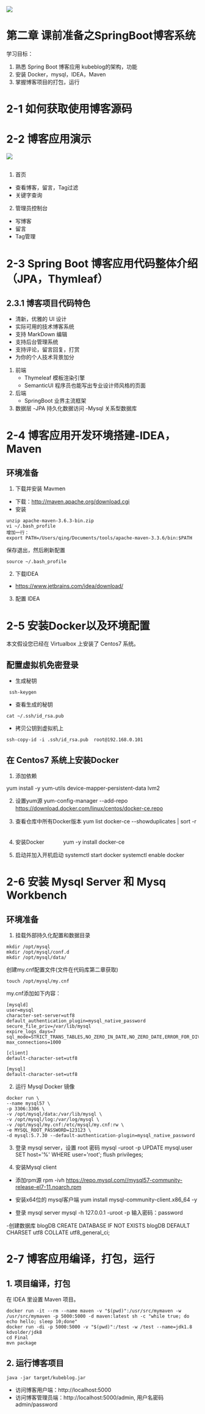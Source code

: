 
![](images/progress.png)

# 第二章 课前准备之SpringBoot博客系统
学习目标：
1. 熟悉 Spring Boot 博客应用 kubeblog的架构，功能
2. 安装 Docker，mysql，IDEA，Maven
3. 掌握博客项目的打包，运行

# 2-1 如何获取使用博客源码

# 2-2 博客应用演示
![](images/screenshot.png)
## 

1. 首页
- 查看博客，留言，Tag过滤
- 关键字查询
2. 管理员控制台
- 写博客
- 留言
- Tag管理


# 2-3 Spring Boot 博客应用代码整体介绍（JPA，Thymleaf）
## 2.3.1 博客项目代码特色
- 清新，优雅的 UI 设计
- 实际可用的技术博客系统
- 支持 MarkDown 编辑
- 支持后台管理系统
- 支持评论，留言回复，打赏
- 为你的个人技术背景加分

1. 前端
    - Thymeleaf 模板渲染引擎
    - SemanticUI 程序员也能写出专业设计师风格的页面
2. 后端
    - SpringBoot 业界主流框架
3. 数据层
    -JPA 持久化数据访问
    -Mysql 关系型数据库



# 2-4 博客应用开发环境搭建-IDEA，Maven

## 环境准备

1. 下载并安装 Mavmen
- 下载：http://maven.apache.org/download.cgi
- 安装
```
unzip apache-maven-3.6.3-bin.zip
vi ~/.bash_profile
增加一行：
export PATH=/Users/qing/Documents/tools/apache-maven-3.3.6/bin:$PATH 
```
保存退出，然后刷新配置
```
source ~/.bash_profile
```

2. 下载IDEA
- https://www.jetbrains.com/idea/download/
3. 配置 IDEA

# 2-5 安装Docker以及环境配置
本文假设您已经在 Virtualbox 上安装了 Centos7 系统。
## 配置虚拟机免密登录
- 生成秘钥
```
 ssh-keygen
```
- 查看生成的秘钥
```
cat ~/.ssh/id_rsa.pub
``` 
- 拷贝公钥到虚拟机上
```
ssh-copy-id -i .ssh/id_rsa.pub  root@192.168.0.101
```

## 在 Centos7 系统上安装Docker
1. 添加依赖

yum install -y yum-utils device-mapper-persistent-data lvm2

2. 设置yum源
yum-config-manager --add-repo https://download.docker.com/linux/centos/docker-ce.repo
　

3. 查看仓库中所有Docker版本
yum list docker-ce --showduplicates | sort -r
　
4. 安装Docker
　　　
yum -y install docker-ce

5. 启动并加入开机启动
systemctl start docker
systemctl enable docker

# 2-6 安装 Mysql Server 和 Mysq Workbench
## 环境准备

1. 挂载外部持久化配置和数据目录
```
mkdir /opt/mysql
mkdir /opt/mysql/conf.d
mkdir /opt/mysql/data/
```
 
创建my.cnf配置文件(文件在代码库第二章获取)
```
touch /opt/mysql/my.cnf
```

my.cnf添加如下内容：
```
[mysqld]
user=mysql
character-set-server=utf8
default_authentication_plugin=mysql_native_password
secure_file_priv=/var/lib/mysql
expire_logs_days=7
sql_mode=STRICT_TRANS_TABLES,NO_ZERO_IN_DATE,NO_ZERO_DATE,ERROR_FOR_DIVISION_BY_ZERO,NO_ENGINE_SUBSTITUTION
max_connections=1000

[client]
default-character-set=utf8

[mysql]
default-character-set=utf8
```

2. 运行 Mysql Docker 镜像
```shell
docker run \
--name mysql57 \
-p 3306:3306 \
-v /opt/mysql/data:/var/lib/mysql \
-v /opt/mysql/log:/var/log/mysql \
-v /opt/mysql/my.cnf:/etc/mysql/my.cnf:rw \
-e MYSQL_ROOT_PASSWORD=123123 \
-d mysql:5.7.30 --default-authentication-plugin=mysql_native_password
```

3. 登录 mysql server，设置 root 密码
mysql -uroot -p
UPDATE mysql.user SET host='%' WHERE user='root';
flush privileges;


4. 安装Mysql client
- 添加rpm源
 rpm -ivh https://repo.mysql.com//mysql57-community-release-el7-11.noarch.rpm

- 安装x64位的 mysql客户端
 yum install mysql-community-client.x86_64 -y 
- 登录 mysql server
mysql -h 127.0.0.1 -uroot -p
输入密码：password

-创建数据库 blogDB
CREATE DATABASE IF NOT EXISTS blogDB DEFAULT CHARSET utf8 COLLATE utf8_general_ci;

# 2-7 博客应用编译，打包，运行

## 1. 项目编译，打包
在 IDEA 里设置 Maven 项目。
```
docker run -it --rm --name maven -v "$(pwd)":/usr/src/mymaven -w /usr/src/mymaven -p 5000:5000 -d maven:latest sh -c "while true; do echo hello; sleep 10;done"
docker run -di -p 5000:5000 -v "$(pwd)":/test -w /test --name=jdk1.8 kdvolder/jdk8
cd Final
mvn package
```

## 2. 运行博客项目
```
java -jar target/kubeblog.jar
```
- 访问博客用户端：http://localhost:5000
- 访问博客管理员端：http://localhost:5000/admin, 用户名密码 admin/password



